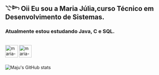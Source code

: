 ## 𓇢𓆸 Oii Eu sou a Maria Júlia,curso Técnico em Desenvolvimento de Sistemas.
###  Atualmente estou estudando Java, C e SQL.
<div style="display: inline_block"><br>
<img align="center" alt="maria-c" heigth="30" width="40" src="https://icongr.am/devicon/c-original.svg?size=128&color=f6f4f4">
<img align="center" alt="maria-c" heigth="30" width="40" src="https://icongr.am/devicon/java-original.svg?size=128&color=f6f4f4">
</div> 

###
![Maju's GitHub stats](https://github-readme-stats.vercel.app/api?username=Mariajuliasants&show_icons=true&theme=dracula)




